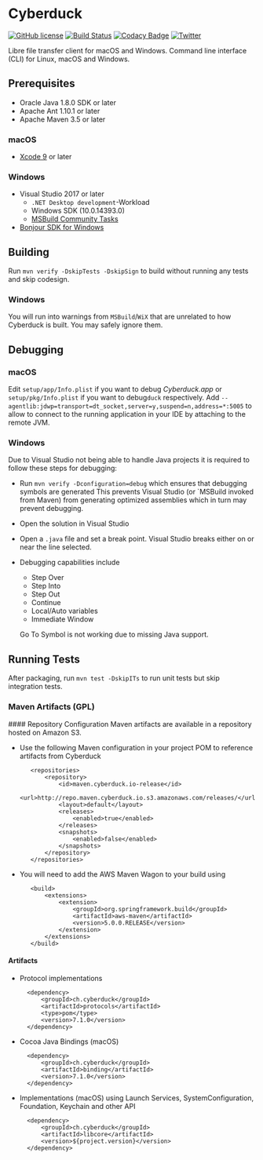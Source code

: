 # Cyberduck

[![GitHub license](https://img.shields.io/badge/license-GPL-blue.svg)](https://raw.githubusercontent.com/iterate-ch/cyberduck/master/LICENSE)
[![Build Status](https://travis-ci.org/iterate-ch/cyberduck.svg?branch=master)](https://travis-ci.org/iterate-ch/cyberduck)
[![Codacy Badge](https://api.codacy.com/project/badge/Grade/608be33d6e1941858b17984518a4a44b)](https://www.codacy.com/app/dkocher/cyberduck?utm_source=github.com&amp;utm_medium=referral&amp;utm_content=iterate-ch/cyberduck&amp;utm_campaign=Badge_Grade)
[![Twitter](https://img.shields.io/badge/twitter-@cyberduckapp-blue.svg?style=flat)](http://twitter.com/cyberduckapp)

Libre file transfer client for macOS and Windows. Command line interface (CLI) for Linux, macOS and Windows.

## Prerequisites

- Oracle Java 1.8.0 SDK or later
- Apache Ant 1.10.1 or later
- Apache Maven 3.5 or later

### macOS
- [Xcode 9](https://developer.apple.com/xcode/download/) or later

### Windows

- Visual Studio 2017 or later
  - `.NET Desktop development`-Workload
  - Windows SDK (10.0.14393.0)
  - [MSBuild Community Tasks](https://github.com/loresoft/msbuildtasks)
- [Bonjour SDK for Windows](https://developer.apple.com/downloads/index.action?q=Bonjour%20SDK%20for%20Windows)

## Building

Run `mvn verify -DskipTests -DskipSign` to build without running any tests and skip codesign.

### Windows

You will run into warnings from `MSBuild`/`WiX` that are unrelated to how Cyberduck is built. You may safely ignore them.

## Debugging
### macOS
Edit `setup/app/Info.plist` if you want to debug _Cyberduck.app_ or `setup/pkg/Info.plist` if you want to
 debug`duck` respectively. Add `--agentlib:jdwp=transport=dt_socket,server=y,suspend=n,address=*:5005` to allow to 
 connect to the running application in your IDE by attaching to the remote JVM.
 
### Windows

Due to Visual Studio not being able to handle Java projects it is required to follow these steps for debugging:

- Run `mvn verify -Dconfiguration=debug` which ensures that debugging symbols are generated
  This prevents Visual Studio (or `MSBuild invoked from Maven) from generating optimized assemblies which in turn may
  prevent debugging.
- Open the solution in Visual Studio
- Open a `.java` file and set a break point. Visual Studio breaks either on or near the line selected.
- Debugging capabilities include
  - Step Over
  - Step Into
  - Step Out
  - Continue
  - Local/Auto variables
  - Immediate Window
  
  Go To Symbol is not working due to missing Java support.

## Running Tests

After packaging, run `mvn test -DskipITs` to run unit tests but skip integration tests.

### Maven Artifacts (GPL)

#### Repository Configuration
Maven artifacts are available in a repository hosted on Amazon S3. 
- Use the following Maven configuration in your project POM to reference artifacts from Cyberduck
 
         <repositories>
             <repository>
                 <id>maven.cyberduck.io-release</id>
                 <url>http://repo.maven.cyberduck.io.s3.amazonaws.com/releases/</url>
                 <layout>default</layout>
                 <releases>
                     <enabled>true</enabled>
                 </releases>
                 <snapshots>
                     <enabled>false</enabled>
                 </snapshots>
             </repository>
         </repositories>
         
- You will need to add the AWS Maven Wagon to your build using

         <build>
             <extensions>
                 <extension>
                     <groupId>org.springframework.build</groupId>
                     <artifactId>aws-maven</artifactId>
                     <version>5.0.0.RELEASE</version>
                 </extension>
             </extensions>
         </build>

#### Artifacts
- Protocol implementations

        <dependency>
            <groupId>ch.cyberduck</groupId>
            <artifactId>protocols</artifactId>
            <type>pom</type>
            <version>7.1.0</version>
        </dependency>

- Cocoa Java Bindings (macOS)

        <dependency>
            <groupId>ch.cyberduck</groupId>
            <artifactId>binding</artifactId>
            <version>7.1.0</version>
        </dependency>

- Implementations (macOS) using Launch Services, SystemConfiguration, Foundation, Keychain and other API

        <dependency>
            <groupId>ch.cyberduck</groupId>
            <artifactId>libcore</artifactId>
            <version>${project.version}</version>
        </dependency>

